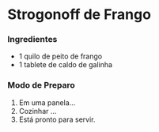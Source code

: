 # Strogonoff de Frango

### Ingredientes 

 - 1 quilo de peito de frango
 - 1 tablete de caldo de galinha

### Modo de Preparo

 1. Em uma panela...
  2. Cozinhar ... 
  3. Está pronto para servir.

